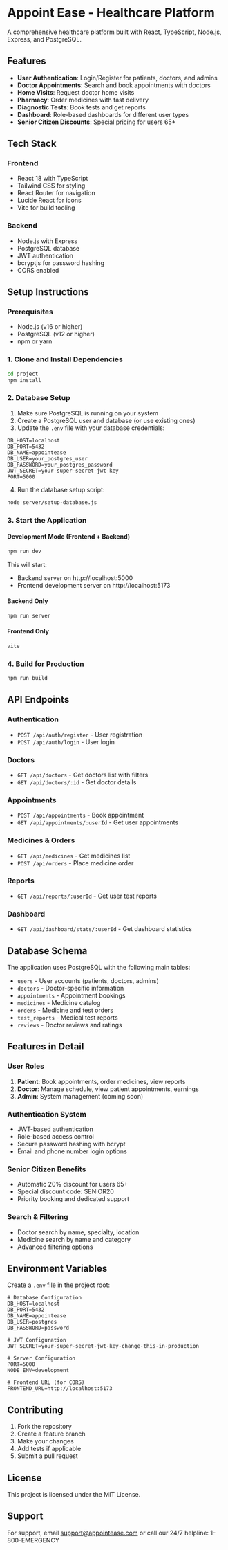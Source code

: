 # Appoint Ease - Healthcare Platform

A comprehensive healthcare platform built with React, TypeScript, Node.js, Express, and PostgreSQL.

## Features

- **User Authentication**: Login/Register for patients, doctors, and admins
- **Doctor Appointments**: Search and book appointments with doctors
- **Home Visits**: Request doctor home visits
- **Pharmacy**: Order medicines with fast delivery
- **Diagnostic Tests**: Book tests and get reports
- **Dashboard**: Role-based dashboards for different user types
- **Senior Citizen Discounts**: Special pricing for users 65+

## Tech Stack

### Frontend
- React 18 with TypeScript
- Tailwind CSS for styling
- React Router for navigation
- Lucide React for icons
- Vite for build tooling

### Backend
- Node.js with Express
- PostgreSQL database
- JWT authentication
- bcryptjs for password hashing
- CORS enabled

## Setup Instructions

### Prerequisites
- Node.js (v16 or higher)
- PostgreSQL (v12 or higher)
- npm or yarn

### 1. Clone and Install Dependencies
```bash
cd project
npm install
```

### 2. Database Setup
1. Make sure PostgreSQL is running on your system
2. Create a PostgreSQL user and database (or use existing ones)
3. Update the `.env` file with your database credentials:

```env
DB_HOST=localhost
DB_PORT=5432
DB_NAME=appointease
DB_USER=your_postgres_user
DB_PASSWORD=your_postgres_password
JWT_SECRET=your-super-secret-jwt-key
PORT=5000
```

4. Run the database setup script:
```bash
node server/setup-database.js
```

### 3. Start the Application

#### Development Mode (Frontend + Backend)
```bash
npm run dev
```

This will start:
- Backend server on http://localhost:5000
- Frontend development server on http://localhost:5173

#### Backend Only
```bash
npm run server
```

#### Frontend Only
```bash
vite
```

### 4. Build for Production
```bash
npm run build
```

## API Endpoints

### Authentication
- `POST /api/auth/register` - User registration
- `POST /api/auth/login` - User login

### Doctors
- `GET /api/doctors` - Get doctors list with filters
- `GET /api/doctors/:id` - Get doctor details

### Appointments
- `POST /api/appointments` - Book appointment
- `GET /api/appointments/:userId` - Get user appointments

### Medicines & Orders
- `GET /api/medicines` - Get medicines list
- `POST /api/orders` - Place medicine order

### Reports
- `GET /api/reports/:userId` - Get user test reports

### Dashboard
- `GET /api/dashboard/stats/:userId` - Get dashboard statistics

## Database Schema

The application uses PostgreSQL with the following main tables:
- `users` - User accounts (patients, doctors, admins)
- `doctors` - Doctor-specific information
- `appointments` - Appointment bookings
- `medicines` - Medicine catalog
- `orders` - Medicine and test orders
- `test_reports` - Medical test reports
- `reviews` - Doctor reviews and ratings

## Features in Detail

### User Roles
1. **Patient**: Book appointments, order medicines, view reports
2. **Doctor**: Manage schedule, view patient appointments, earnings
3. **Admin**: System management (coming soon)

### Authentication System
- JWT-based authentication
- Role-based access control
- Secure password hashing with bcrypt
- Email and phone number login options

### Senior Citizen Benefits
- Automatic 20% discount for users 65+
- Special discount code: SENIOR20
- Priority booking and dedicated support

### Search & Filtering
- Doctor search by name, specialty, location
- Medicine search by name and category
- Advanced filtering options

## Environment Variables

Create a `.env` file in the project root:

```env
# Database Configuration
DB_HOST=localhost
DB_PORT=5432
DB_NAME=appointease
DB_USER=postgres
DB_PASSWORD=password

# JWT Configuration
JWT_SECRET=your-super-secret-jwt-key-change-this-in-production

# Server Configuration
PORT=5000
NODE_ENV=development

# Frontend URL (for CORS)
FRONTEND_URL=http://localhost:5173
```

## Contributing

1. Fork the repository
2. Create a feature branch
3. Make your changes
4. Add tests if applicable
5. Submit a pull request

## License

This project is licensed under the MIT License.

## Support

For support, email support@appointease.com or call our 24/7 helpline: 1-800-EMERGENCY